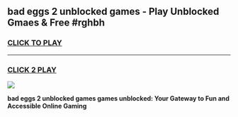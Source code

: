 
## bad eggs 2 unblocked games - Play Unblocked Gmaes & Free #rghbh
<h3>
<a href="https://news.freeplayer.one?title=bad_eggs_2_unblocked_games&ref=03M">CLICK TO PLAY</a></h3>
<hr>

<h3>
<a href="https://news.freeplayer.one?title=bad_eggs_2_unblocked_games&ref=03M">CLICK 2 PLAY</a>
  
</h3>

<a href="https://news.freeplayer.one?title=bad_eggs_2_unblocked_games&ref=03M"><img src="https://clearcache.store/games.png"></a>


**bad eggs 2 unblocked games games unblocked: Your Gateway to Fun and Accessible Online Gaming**
